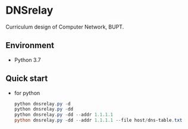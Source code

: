 # DNSrelay
 Curriculum design of Computer Network, BUPT.
 
## Environment
 + Python 3.7

## Quick start
+ for python
    ```powershell
    python dnsrelay.py -d
    python dnsrelay.py -dd
    python dnsrelay.py -dd --addr 1.1.1.1
    python dnsrelay.py -dd --addr 1.1.1.1 --file host/dns-table.txt
    ```